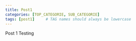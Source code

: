 ```yaml
---
title: Post1
categories: [TOP_CATEGORIE, SUB_CATEGORIE]
tags: [post1]     # TAG names should always be lowercase
---
```

Post 1 Testing

